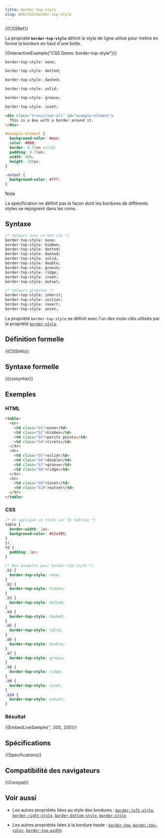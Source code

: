 ```yaml
---
title: border-top-style
slug: Web/CSS/border-top-style
---
```


{{CSSRef}}

La propriété **`border-top-style`** définit le style de ligne utilisé pour mettre en forme la bordure en haut d'une boîte.

{{InteractiveExample("CSS Demo: border-top-style")}}

```css interactive-example-choice
border-top-style: none;
```

```css interactive-example-choice
border-top-style: dotted;
```

```css interactive-example-choice
border-top-style: dashed;
```

```css interactive-example-choice
border-top-style: solid;
```

```css interactive-example-choice
border-top-style: groove;
```

```css interactive-example-choice
border-top-style: inset;
```

```html interactive-example
<div class="transition-all" id="example-element">
  This is a box with a border around it.
</div>
```

```css interactive-example
#example-element {
  background-color: #eee;
  color: #000;
  border: 0.75em solid;
  padding: 0.75em;
  width: 80%;
  height: 100px;
}

.output {
  background-color: #fff;
}
```

> [!NOTE]
> La spécification ne définit pas la façon dont les bordures de différents styles se rejoignent dans les coins.

## Syntaxe

```css
/* Valeurs avec un mot-clé */
border-top-style: none;
border-top-style: hidden;
border-top-style: dotted;
border-top-style: dashed;
border-top-style: solid;
border-top-style: double;
border-top-style: groove;
border-top-style: ridge;
border-top-style: inset;
border-top-style: outset;

/* Valeurs globales */
border-top-style: inherit;
border-top-style: initial;
border-top-style: revert;
border-top-style: unset;
```

La propriété `border-top-style` se définit avec l'un des mots-clés utilisés par la propriété [`border-style`](/fr/docs/Web/CSS/border-style).

## Définition formelle

{{CSSInfo}}

## Syntaxe formelle

{{csssyntax}}

## Exemples

### HTML

```html
<table>
  <tr>
    <td class="b1">none</td>
    <td class="b2">hidden</td>
    <td class="b3">petits points</td>
    <td class="b4">tirets</td>
  </tr>
  <tr>
    <td class="b5">solid</td>
    <td class="b6">double</td>
    <td class="b7">groove</td>
    <td class="b8">ridge</td>
  </tr>
  <tr>
    <td class="b9">inset</td>
    <td class="b10">outset</td>
  </tr>
</table>
```

### CSS

```css
/* On applique un style sur le tableau */
table {
  border-width: 2px;
  background-color: #52e385;
}
tr,
td {
  padding: 3px;
}

/* Des exemples pour border-top-style */
.b1 {
  border-top-style: none;
}
.b2 {
  border-top-style: hidden;
}
.b3 {
  border-top-style: dotted;
}
.b4 {
  border-top-style: dashed;
}
.b5 {
  border-top-style: solid;
}
.b6 {
  border-top-style: double;
}
.b7 {
  border-top-style: groove;
}
.b8 {
  border-top-style: ridge;
}
.b9 {
  border-top-style: inset;
}
.b10 {
  border-top-style: outset;
}
```

### Résultat

{{EmbedLiveSample('', 300, 200)}}

## Spécifications

{{Specifications}}

## Compatibilité des navigateurs

{{Compat}}

## Voir aussi

- Les autres propriétés liées au style des bordures&nbsp;: [`border-left-style`](/fr/docs/Web/CSS/border-left-style), [`border-right-style`](/fr/docs/Web/CSS/border-right-style), [`border-bottom-style`](/fr/docs/Web/CSS/border-bottom-style), [`border-style`](/fr/docs/Web/CSS/border-style).

- Les autres propriétés liées à la bordure haute&nbsp;: [`border-top`](/fr/docs/Web/CSS/border-top), [`border-top-color`](/fr/docs/Web/CSS/border-top-color), [`border-top-width`](/fr/docs/Web/CSS/border-top-width).
